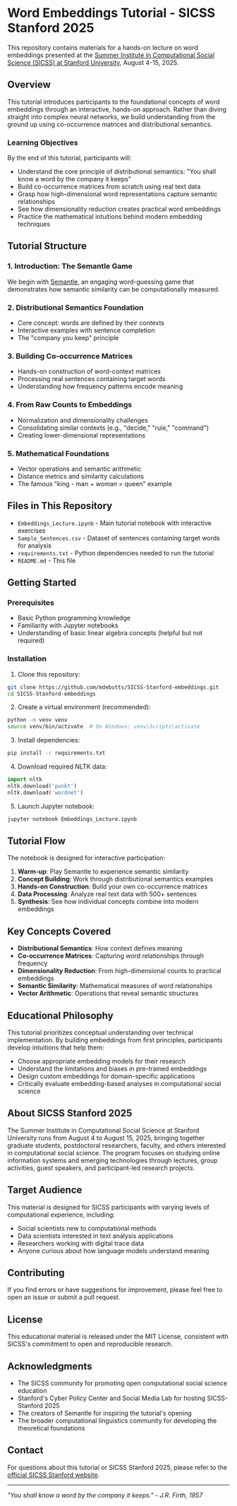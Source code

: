 # Word Embeddings Tutorial - SICSS Stanford 2025

This repository contains materials for a hands-on lecture on word embeddings presented at the [Summer Institute in Computational Social Science (SICSS) at Stanford University](https://sicss.io/2025/stanford/), August 4-15, 2025.

## Overview

This tutorial introduces participants to the foundational concepts of word embeddings through an interactive, hands-on approach. Rather than diving straight into complex neural networks, we build understanding from the ground up using co-occurrence matrices and distributional semantics.

### Learning Objectives

By the end of this tutorial, participants will:
- Understand the core principle of distributional semantics: "You shall know a word by the company it keeps"
- Build co-occurrence matrices from scratch using real text data
- Grasp how high-dimensional word representations capture semantic relationships
- See how dimensionality reduction creates practical word embeddings
- Practice the mathematical intuitions behind modern embedding techniques

## Tutorial Structure

### 1. Introduction: The Semantle Game
We begin with [Semantle](https://semantle.com/), an engaging word-guessing game that demonstrates how semantic similarity can be computationally measured.

### 2. Distributional Semantics Foundation
- Core concept: words are defined by their contexts
- Interactive examples with sentence completion
- The "company you keep" principle

### 3. Building Co-occurrence Matrices
- Hands-on construction of word-context matrices
- Processing real sentences containing target words
- Understanding how frequency patterns encode meaning

### 4. From Raw Counts to Embeddings
- Normalization and dimensionality challenges
- Consolidating similar contexts (e.g., "decide," "rule," "command")
- Creating lower-dimensional representations

### 5. Mathematical Foundations
- Vector operations and semantic arithmetic
- Distance metrics and similarity calculations
- The famous "king - man + woman = queen" example

## Files in This Repository

- `Embeddings_Lecture.ipynb` - Main tutorial notebook with interactive exercises
- `Sample_Sentences.csv` - Dataset of sentences containing target words for analysis
- `requirements.txt` - Python dependencies needed to run the tutorial
- `README.md` - This file

## Getting Started

### Prerequisites
- Basic Python programming knowledge
- Familiarity with Jupyter notebooks
- Understanding of basic linear algebra concepts (helpful but not required)

### Installation

1. Clone this repository:
```bash
git clone https://github.com/mdebutts/SICSS-Stanford-embeddings.git
cd SICSS-Stanford-embeddings
```

2. Create a virtual environment (recommended):
```bash
python -m venv venv
source venv/bin/activate  # On Windows: venv\Scripts\activate
```

3. Install dependencies:
```bash
pip install -r requirements.txt
```

4. Download required NLTK data:
```python
import nltk
nltk.download('punkt')
nltk.download('wordnet')
```

5. Launch Jupyter notebook:
```bash
jupyter notebook Embeddings_Lecture.ipynb
```

## Tutorial Flow

The notebook is designed for interactive participation:

1. **Warm-up**: Play Semantle to experience semantic similarity
2. **Concept Building**: Work through distributional semantics examples
3. **Hands-on Construction**: Build your own co-occurrence matrices
4. **Data Processing**: Analyze real text data with 500+ sentences
5. **Synthesis**: See how individual concepts combine into modern embeddings

## Key Concepts Covered

- **Distributional Semantics**: How context defines meaning
- **Co-occurrence Matrices**: Capturing word relationships through frequency
- **Dimensionality Reduction**: From high-dimensional counts to practical embeddings
- **Semantic Similarity**: Mathematical measures of word relationships
- **Vector Arithmetic**: Operations that reveal semantic structures

## Educational Philosophy

This tutorial prioritizes conceptual understanding over technical implementation. By building embeddings from first principles, participants develop intuitions that help them:
- Choose appropriate embedding models for their research
- Understand the limitations and biases in pre-trained embeddings
- Design custom embeddings for domain-specific applications
- Critically evaluate embedding-based analyses in computational social science

## About SICSS Stanford 2025

The Summer Institute in Computational Social Science at Stanford University runs from August 4 to August 15, 2025, bringing together graduate students, postdoctoral researchers, faculty, and others interested in computational social science. The program focuses on studying online information systems and emerging technologies through lectures, group activities, guest speakers, and participant-led research projects.

## Target Audience

This material is designed for SICSS participants with varying levels of computational experience, including:
- Social scientists new to computational methods
- Data scientists interested in text analysis applications
- Researchers working with digital trace data
- Anyone curious about how language models understand meaning

## Contributing

If you find errors or have suggestions for improvement, please feel free to open an issue or submit a pull request.

## License

This educational material is released under the MIT License, consistent with SICSS's commitment to open and reproducible research.

## Acknowledgments

- The SICSS community for promoting open computational social science education
- Stanford's Cyber Policy Center and Social Media Lab for hosting SICSS-Stanford 2025
- The creators of Semantle for inspiring the tutorial's opening
- The broader computational linguistics community for developing the theoretical foundations

## Contact

For questions about this tutorial or SICSS Stanford 2025, please refer to the [official SICSS Stanford website](https://sicss.io/2025/stanford/).

---

*"You shall know a word by the company it keeps." - J.R. Firth, 1957*